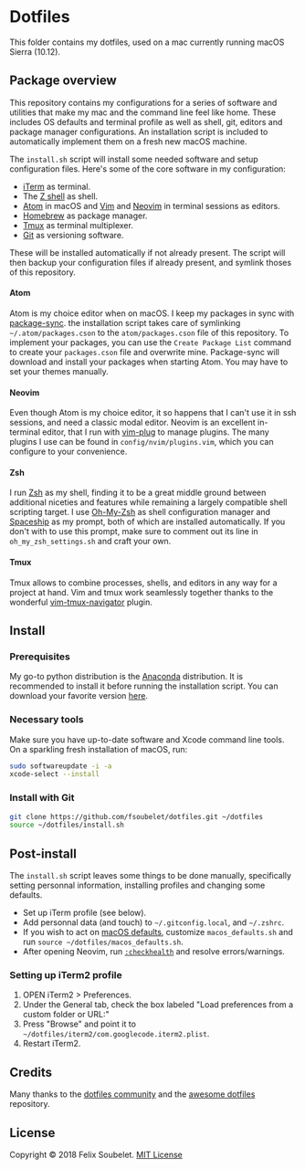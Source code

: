 # Dotfiles

This folder contains my dotfiles, used on a mac currently running macOS Sierra (10.12).


## Package overview

This repository contains my configurations for a series of software and utilities that make my mac and the command line feel like home. These includes OS defaults and terminal profile as well as shell, git, editors and package manager configurations. An installation script is included to automatically implement them on a fresh new macOS machine.

The `install.sh` script will install some needed software and setup configuration files. Here's some of the core software in my configuration:

* [iTerm][iterm2] as terminal.
* The [Z shell][zsh] as shell.
* [Atom][atom] in macOS and [Vim][vim] and [Neovim][neovim] in terminal sessions as editors.
* [Homebrew][homebrew] as package manager.
* [Tmux][tmux] as terminal multiplexer.
* [Git][git] as versioning software.


These will be installed automatically if not already present. The script will then backup your configuration files if already present, and symlink thoses of this repository.

#### Atom

Atom is my choice editor when on macOS. I keep my packages in sync with [package-sync][package-sync]. the installation script takes care of symlinking `~/.atom/packages.cson` to the `atom/packages.cson` file of this repository. To implement your packages, you can use the `Create Package List` command to create your `packages.cson` file and overwrite mine. Package-sync will download and install your packages when starting Atom. You may have to set your themes manually.

#### Neovim

Even though Atom is my choice editor, it so happens that I can't use it in ssh sessions, and need a classic modal editor. Neovim is an excellent in-terminal editor, that I run with [vim-plug][vim-plug] to manage plugins. The many plugins I use can be found in `config/nvim/plugins.vim`, which you can configure to your convenience.

#### Zsh

I run [Zsh][zsh] as my shell, finding it to be a great middle ground between additional niceties and features while remaining a largely compatible shell scripting target. I use [Oh-My-Zsh][oh-my-zsh] as shell configuration manager and [Spaceship][spaceship] as my prompt, both of which are installed automatically. If you don't with to use this prompt, make sure to comment out its line in `oh_my_zsh_settings.sh` and craft your own.

#### Tmux

Tmux allows to combine processes, shells, and editors in any way for a project at hand. Vim and tmux work seamlessly together thanks to the wonderful [vim-tmux-navigator][vim-tmux-navigator] plugin.

## Install

### Prerequisites

My go-to python distribution is the [Anaconda][anaconda] distribution. It is recommended to install it before running the installation script. You can download your favorite version [here][anacondadownload].

### Necessary tools

Make sure you have up-to-date software and Xcode command line tools. On a sparkling fresh installation of macOS, run:

```sh
sudo softwareupdate -i -a
xcode-select --install
```

### Install with Git

```sh
git clone https://github.com/fsoubelet/dotfiles.git ~/dotfiles
source ~/dotfiles/install.sh
```


## Post-install

The `install.sh` script leaves some things to be done manually, specifically setting personnal information, installing profiles and changing some defaults.

* Set up iTerm profile (see below).
* Add personnal data (and touch) to `~/.gitconfig.local`, and `~/.zshrc`.
* If you wish to act on [macOS defaults][macos-defaults], customize `macos_defaults.sh`
 and run `source ~/dotfiles/macos_defaults.sh`.
* After opening Neovim, run [`:checkhealth`][checkhealth] and resolve errors/warnings.


### Setting up iTerm2 profile

1. OPEN iTerm2 > Preferences.
2. Under the General tab, check the box labeled "Load preferences from a custom folder or URL:"
3. Press "Browse" and point it to `~/dotfiles/iterm2/com.googlecode.iterm2.plist`.
4. Restart iTerm2.


## Credits

Many thanks to the [dotfiles community][dotcomu] and the [awesome dotfiles][awesomedots] repository.

## License

Copyright &copy; 2018 Felix Soubelet. [MIT License][license]

[anaconda]: https://www.anaconda.com/
[anacondadownload]: https://www.anaconda.com/download/#macos
[atom]: https://atom.io/
[awesomedots]: https://github.com/webpro/awesome-dotfiles
[brew-bundle]: https://github.com/Homebrew/homebrew-bundle
[checkhealth]: https://neovim.io/doc/user/pi_health.html#:checkhealth
[dotcomu]: https://dotfiles.github.io/
[git]: https://git-scm.com/
[homebrew]: http://brew.sh
[iterm2]: https://www.iterm2.com/
[license]: https://github.com/fsoubelet/dotfiles/blob/master/LICENSE
[macos-defaults]: https://mths.be/macos
[neovim]: https://neovim.io/
[oh-my-zsh]: https://github.com/robbyrussell/oh-my-zsh
[package-sync]: https://atom.io/packages/package-sync
[spaceship]: https://github.com/denysdovhan/spaceship-prompt
[tmux]: https://github.com/tmux/tmux/wiki
[vim]: http://www.vim.org/
[vim-plug]: https://github.com/junegunn/vim-plug
[vim-tmux-navigator]: https://github.com/christoomey/vim-tmux-navigator
[zsh]: https://en.wikipedia.org/wiki/Z_shell

